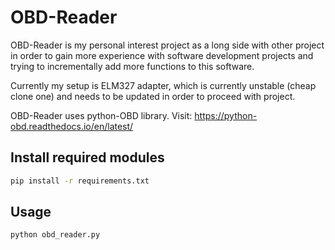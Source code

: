 # OBD-Reader

OBD-Reader is my personal interest project as a long side with other project in order to gain more experience with software development projects and
trying to incrementally add more functions to this software.

Currently my setup is ELM327 adapter, which is currently unstable (cheap clone one) and needs to be updated in order to proceed with project.

OBD-Reader uses python-OBD library. Visit: https://python-obd.readthedocs.io/en/latest/

## Install required modules

```bash
pip install -r requirements.txt
```

## Usage
```bash
python obd_reader.py
```




